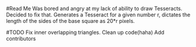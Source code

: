 #Read Me
Was bored and angry at my lack of ability to draw Tesseracts. Decided to fix that. Generates a Tesseract for a given number r, dictates the length of the sides of the base square as 20*r pixels.

#TODO
Fix inner overlapping triangles.
Clean up code(haha)
Add contributors